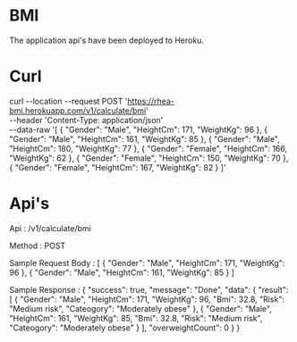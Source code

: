 # BMI

The application api's have been deployed to Heroku.

# Curl

curl --location --request POST 'https://rhea-bmi.herokuapp.com/v1/calculate/bmi' \
--header 'Content-Type: application/json' \
--data-raw '[
    {
        "Gender": "Male",
        "HeightCm": 171,
        "WeightKg": 96
    },
    {
        "Gender": "Male",
        "HeightCm": 161,
        "WeightKg": 85
    },
    {
        "Gender": "Male",
        "HeightCm": 180,
        "WeightKg": 77
    },
    {
        "Gender": "Female",
        "HeightCm": 166,
        "WeightKg": 62
    },
    {
        "Gender": "Female",
        "HeightCm": 150,
        "WeightKg": 70
    },
    {
        "Gender": "Female",
        "HeightCm": 167,
        "WeightKg": 82
    }
]'
  

# Api's


  Api : /v1/calculate/bmi
  
  Method : POST
  
  Sample Request Body : [
    {
        "Gender": "Male",
        "HeightCm": 171,
        "WeightKg": 96
    },
    {
        "Gender": "Male",
        "HeightCm": 161,
        "WeightKg": 85
    }
  ]

Sample Response : 
{
    "success": true,
    "message": "Done",
    "data": {
        "result": [
            {
                "Gender": "Male",
                "HeightCm": 171,
                "WeightKg": 96,
                "Bmi": 32.8,
                "Risk": "Medium risk",
                "Cateogory": "Moderately obese"
            },
            {
                "Gender": "Male",
                "HeightCm": 161,
                "WeightKg": 85,
                "Bmi": 32.8,
                "Risk": "Medium risk",
                "Cateogory": "Moderately obese"
            }
        ],
        "overweightCount": 0
    }
}
  

 

